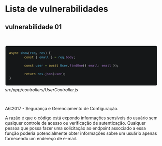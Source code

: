 
# Lista de vulnerabilidades

## vulnerabilidade 01

<section>
    
<br/>

![src/app/controllers/UserController.js](./imgs/show_user.png)
*src/app/controllers/UserController.js*

<br/>
    
<p>A6:2017 - Segurança e Gerenciamento de Configuração.</p>
    
<p>A razão é que o código está expondo informações sensíveis do usuário sem qualquer controle de acesso ou verificação de autenticação. Qualquer pessoa que possa fazer uma solicitação ao endpoint associado a essa função poderia potencialmente obter informações sobre um usuário apenas fornecendo um endereço de e-mail.</p>
</section>


